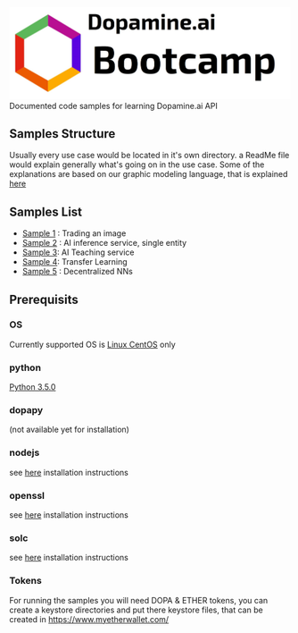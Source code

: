 ![alt text](https://github.com/DopamineAI/bootcamp/blob/master/img/dopamine-ai-bootcamp-white.jpg)
Documented code samples for learning Dopamine.ai API
## Samples Structure
Usually every use case would be located in it's own directory. a ReadMe file would explain generally what's going on in the use case. Some of the explanations are based on our graphic modeling language, that is explained [here](https://github.com/DopamineAI/bootcamp/blob/master/Dopamine%20Modeling%20Language.ipynb)
## Samples List
- [Sample 1](https://github.com/DopamineAI/bootcamp/blob/master/01.%20Simple%20Image%20Trade/Readme_jupyter.ipynb) : Trading an image
- [Sample 2](https://github.com/DopamineAI/bootcamp/blob/master/02.%20Single%20Entity%20AI%20Inference%20Service/ReadMe_jupyter.ipynb) : AI inference service, single entity
- [Sample 3](https://github.com/DopamineAI/bootcamp/blob/master/03.%20Training%20Service:%20Single%20Entity%20%2CNo%20certificates/ReadMe_Jupyter.ipynb): AI Teaching service
- [Sample 4](https://github.com/DopamineAI/bootcamp/blob/19de0dcc74fb1213b7ab2336001eee149a4c23ea/04.%20Decentralized%20AutoML%20Service/ReadMe_Jupyter.ipynb): Transfer Learning
- [Sample 5](https://github.com/DopamineAI/bootcamp/blob/master/05.%20Multi%20Entity%20AI%20Trainable%20Servide/ReadMe_Jupyter.ipynb) : Decentralized NNs

## Prerequisits
### OS
Currently supported OS is [Linux CentOS](https://www.centos.org/download/) only 
### python
[Python 3.5.0](https://www.python.org/downloads/release/python-350/)
### dopapy
(not available yet for installation)
### nodejs 
see [here](https://www.e2enetworks.com/help/knowledge-base/how-to-install-node-js-and-npm-on-centos/) installation instructions
### openssl 
see [here](http://dev.antoinesolutions.com/openssl) installation instructions
### solc
see [here](https://solidity.readthedocs.io/en/v0.3.4/installing-solidity.html) installation instructions
### Tokens
For running the samples you will need DOPA & ETHER tokens, you can create a keystore directories and put there keystore files, that can be created in https://www.myetherwallet.com/
